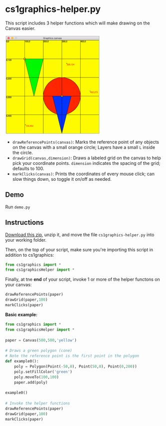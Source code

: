 # cs1graphics-helper.py

This script includes 3 helper functions which will make drawing on the Canvas easier.

<img src='screenshot.png' alt='Screenshot of cs1graphicshelper'>

+ `drawReferencePoints(canvas)`: Marks the reference point of any objects on the canvas with a small orange circle; Layers have a small `L` inside the circle.
+ `drawGrid(canvas,dimension)`: Draws a labeled grid on the canvas to help pick your coordinate points. `dimension` indicates the spacing of the grid; defaults to 100.
+ `markClicks(canvas)`: Prints the coordinates of every mouse click; can slow things down, so toggle it on/off as needed.

## Demo

Run `demo.py`

## Instructions

[Download this zip](https://github.com/susanBuck/cs1graphics-helper/archive/master.zip), unzip it, and move the file `cs1graphics-helper.py` into your working folder.

Then, on the top of your script, make sure you're importing this script in addition to cs1graphics:

```py
from cs1graphics import *
from cs1graphicsHelper import *
```

Finally, at tne __end__ of your script, invoke 1 or more of the helper functons on your canvas:

```py
drawReferencePoints(paper)
drawGrid(paper,100)
markClicks(paper)
```

__Basic example:__

```py
from cs1graphics import *
from cs1graphicsHelper import *

paper = Canvas(500,500,'yellow')

# Draws a green polygon (cone)
# Note the reference point is the first point in the polygon
def example0():
    poly = Polygon(Point(-50,0), Point(50,0), Point(0,200))
    poly.setFillColor('green')
    poly.moveTo(100,100)
    paper.add(poly)

example0()

# Invoke the helper functions
drawReferencePoints(paper)
drawGrid(paper,100)
markClicks(paper)
```


